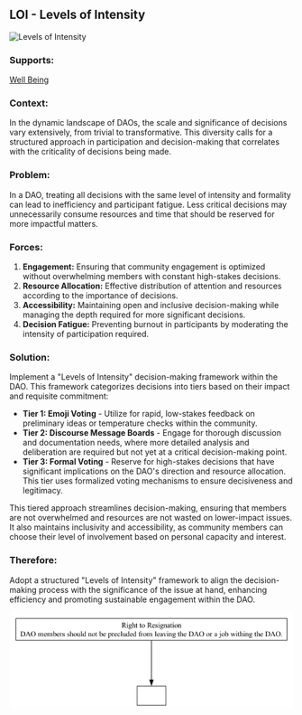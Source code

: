 ## LOI - Levels of Intensity

![Levels of Intensity](./output/illustration/levels_of_intensity_illustration_v3.png)

### Supports:
[Well Being](./well_being.html)

### Context:
In the dynamic landscape of DAOs, the scale and significance of decisions vary extensively, from trivial to transformative. This diversity calls for a structured approach in participation and decision-making that correlates with the criticality of decisions being made.

### Problem:
In a DAO, treating all decisions with the same level of intensity and formality can lead to inefficiency and participant fatigue. Less critical decisions may unnecessarily consume resources and time that should be reserved for more impactful matters.

### Forces:
1. **Engagement:** Ensuring that community engagement is optimized without overwhelming members with constant high-stakes decisions.
2. **Resource Allocation:** Effective distribution of attention and resources according to the importance of decisions.
3. **Accessibility:** Maintaining open and inclusive decision-making while managing the depth required for more significant decisions.
4. **Decision Fatigue:** Preventing burnout in participants by moderating the intensity of participation required.

### Solution:
Implement a "Levels of Intensity" decision-making framework within the DAO. This framework categorizes decisions into tiers based on their impact and requisite commitment:

- **Tier 1: Emoji Voting** - Utilize for rapid, low-stakes feedback on preliminary ideas or temperature checks within the community.
- **Tier 2: Discourse Message Boards** - Engage for thorough discussion and documentation needs, where more detailed analysis and deliberation are required but not yet at a critical decision-making point.
- **Tier 3: Formal Voting** - Reserve for high-stakes decisions that have significant implications on the DAO's direction and resource allocation. This tier uses formalized voting mechanisms to ensure decisiveness and legitimacy.

This tiered approach streamlines decision-making, ensuring that members are not overwhelmed and resources are not wasted on lower-impact issues. It also maintains inclusivity and accessibility, as community members can choose their level of involvement based on personal capacity and interest.

### Therefore:
Adopt a structured "Levels of Intensity" framework to align the decision-making process with the significance of the issue at hand, enhancing efficiency and promoting sustainable engagement within the DAO.


![Levels of Intensity](./output/levels_of_intensity_specific_graph_v3.png)